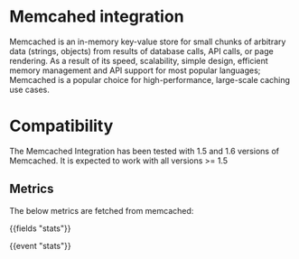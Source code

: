 # Memcahed integration
Memcached is an in-memory key-value store for small chunks of arbitrary data (strings, objects) from results of database calls, API calls, or page rendering. 
As a result of its speed, scalability, simple design, efficient memory management and API support for most popular languages; Memcached is a popular choice for high-performance, large-scale caching use cases.
# Compatibility
 The Memcached Integration has been tested with 1.5 and 1.6 versions of Memcached. It is expected to work with all versions >= 1.5
## Metrics
The below metrics are fetched from memcached:

{{fields "stats"}}

{{event "stats"}}
